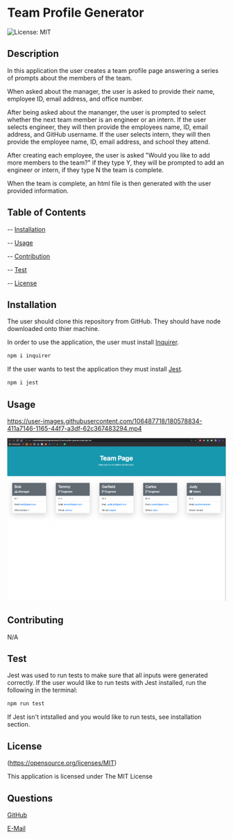 
  # Team Profile Generator

  ![License: MIT](https://img.shields.io/badge/License-MIT-yellow.svg)


  ## Description
  
  In this application the user creates a team profile page answering a series of prompts about the members of the team.

  When asked about the manager, the user is asked to provide their name, employee ID, email address, and office number.

  After being asked about the mananger, the user is prompted to select whether the next team member is an engineer or an intern. If the user selects engineer, they will then provide the employees name, ID, email address, and GitHub username. If the user selects intern, they will then provide the employee name, ID, email address, and school they attend.

  After creating each employee, the user is asked "Would you like to add more members to the team?" if they type Y, they will be prompted to add an engineer or intern, if they type N the team is complete.

  When the team is complete, an html file is then generated with the user provided information.

  ## Table of Contents


  -- [Installation](#Installation)

  -- [Usage](#Usage)

  -- [Contribution](#Contributing)

  -- [Test](#Test)

  -- [License](#License)


  ## Installation


  The user should clone this repository from GitHub. They should have node downloaded onto thier machine. 
  
  In order to use the application, the user must install [Inquirer](https://www.npmjs.com/package/inquirer). 
  ```sh
  npm i inquirer
  ```
  
  If the user wants to test the application they must install [Jest](https://www.npmjs.com/package/jest).
  ```sh
  npm i jest
  ```

  ## Usage

  https://user-images.githubusercontent.com/106487718/180578834-411a7146-1165-44f7-a3df-62c367483294.mp4
  
  ![team-profile-generator-screenshot](./lib/team-profile-generator-screenshot.png)

  ## Contributing


  N/A


  ## Test

  Jest was used to run tests to make sure that all inputs were generated correctly. If the user would like to run tests with Jest installed, run the following in the terminal:
  ```sh
  npm run test
  ```
  If Jest isn't intstalled and you would like to run tests, see installation section.


  ## License


  (https://opensource.org/licenses/MIT)

  This application is licensed under The MIT License


  ## Questions


  [GitHub](https:github.com/jystyn)

  [E-Mail](mailto:justyn.helgeson@gmail.com)

